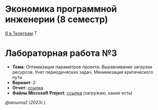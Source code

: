 # Экономика программной инженерии (8 семестр)

[Я в Телеграм](https://t.me/amunra2) <img src="https://img.icons8.com/external-tal-revivo-shadow-tal-revivo/344/external-telegram-is-a-cloud-based-instant-messaging-and-voice-over-ip-service-logo-shadow-tal-revivo.png" alt="Telegram" width=15>

# Лабораторная работа №3

* **Тема**: Оптимизация параметров проекта. Выравнивание загрузки ресурсов. Учет периодических задач. Минимизация критического пути
* **Вариант**: 2
* **Отчет**: [ссылка](./docs/pdf/report_cvetkov.pdf)
* **Файлы Microsoft Project**: [ссылка](./src) (загружаю, какие есть)

_@amunra2 (2023г.)_
